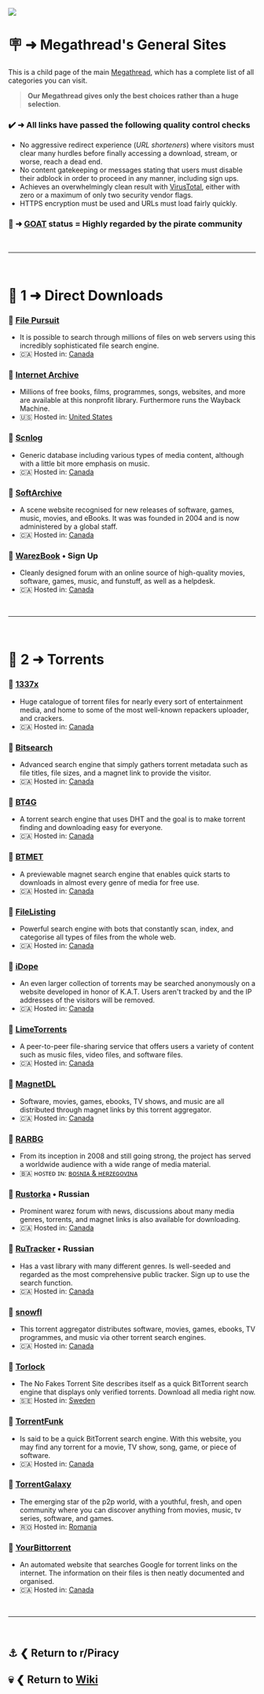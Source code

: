 ![](%%general-sites%%)

# 🪧 ➜ Megathread's **General Sites**
This is a child page of the main [Megathread](https://www.reddit.com/r/Piracy/wiki/megathread/), which has a complete list of all categories you can visit.
 
>**Our Megathread gives only the best choices rather than a huge selection**.

### ✔️ ➜ All links have passed the following quality control checks
- No aggressive redirect experience (*URL shorteners*) where visitors must clear many hurdles before finally accessing a download, stream, or worse, reach a dead end.
- No content gatekeeping or messages stating that users must disable their adblock in order to proceed in any manner, including sign ups.
- Achieves an overwhelmingly clean result with [VirusTotal](https://www.virustotal.com/gui/home/url), either with zero or a maximum of only two security vendor flags.
- HTTPS encryption must be used and URLs must load fairly quickly.

### 🐐 ➜ [GOAT](https://www.urbandictionary.com/define.php?term=goat) status = Highly regarded by the pirate community

&nbsp;

---

&nbsp;

# 📑 1 ➜ Direct Downloads

### 🔗 [File Pursuit](https://filepursuit.com/)
- It is possible to search through millions of files on web servers using this incredibly sophisticated file search engine.
- 🇨🇦 Hosted in: [Canada](https://check-host.net/ip-info?host=https%3A%2F%2Ffilepursuit.com%2F&csrf_token=4de052ba6d4fac88dc1436e5d4c8b9e5ab0c2e2b)

### 🐐 [Internet Archive](https://archive.org/)
- Millions of free books, films, programmes, songs, websites, and more are available at this nonprofit library. Furthermore runs the Wayback Machine.
- 🇺🇸 Hosted in: [United States](https://check-host.net/ip-info?host=https%3A%2F%2Farchive.org&csrf_token=4de052ba6d4fac88dc1436e5d4c8b9e5ab0c2e2b)

### 🔗 [Scnlog](https://scnlog.me/)
- Generic database including various types of media content, although with a little bit more emphasis on music.
- 🇨🇦 Hosted in: [Canada](https://check-host.net/ip-info?host=https%3A%2F%2Fscnlog.me%2F&csrf_token=4de052ba6d4fac88dc1436e5d4c8b9e5ab0c2e2b)

### 🔗 [SoftArchive](https://softarchive.is/)
- A scene website recognised for new releases of software, games, music, movies, and eBooks. It was was founded in 2004 and is now administered by a global staff.
- 🇨🇦 Hosted in: [Canada](https://check-host.net/ip-info?host=https%3A%2F%2Fsoftarchive.is%2F&csrf_token=c1b4162f9505e99000ed160ae0383d6d9068d2b1)

### 🔗 [WarezBook](https://www.warezbook.org/) • Sign Up
- Cleanly designed forum with an online source of high-quality movies, software, games, music, and funstuff, as well as a helpdesk.
- 🇨🇦 Hosted in: [Canada](https://check-host.net/ip-info?host=https%3A%2F%2Fwww.warezbook.org%2F&csrf_token=dc604a062e680d6e421785c46ffae318a86adee0)

&nbsp;

---

&nbsp;

# 📑 2 ➜ Torrents

### 🐐 [1337x](https://1337x.to/)
- Huge catalogue of torrent files for nearly every sort of entertainment media, and home to some of the most well-known repackers uploader, and crackers.
- 🇨🇦 Hosted in: [Canada](https://check-host.net/ip-info?host=https%3A%2F%2F1337x.to%2F&csrf_token=4de052ba6d4fac88dc1436e5d4c8b9e5ab0c2e2b)

### 🧲 [Bitsearch](https://bitsearch.to/)
- Advanced search engine that simply gathers torrent metadata such as file titles, file sizes, and a magnet link to provide the visitor.
- 🇨🇦 Hosted in: [Canada](https://check-host.net/ip-info?host=https%3A%2F%2Fbitsearch.to%2F&csrf_token=b2337a9bcf8711c105fed4007809904f55a5ab99)

### 🧲 [BT4G](https://bt4g.org/)
- A torrent search engine that uses DHT and the goal is to make torrent finding and downloading easy for everyone.
- 🇨🇦 Hosted in: [Canada](https://check-host.net/ip-info?host=https%3A%2F%2Fbitsearch.to%2F&csrf_token=b2337a9bcf8711c105fed4007809904f55a5ab99)

### 🧲 [BTMET](https://btmet.com/)
- A previewable magnet search engine that enables quick starts to downloads in almost every genre of media for free use.
- 🇨🇦 Hosted in: [Canada](https://check-host.net/ip-info?host=https%3A%2F%2Fbtmet.com%2F&csrf_token=b2337a9bcf8711c105fed4007809904f55a5ab99)

### 🧲 [FileListing](https://filelisting.com/)
- Powerful search engine with bots that constantly scan, index, and categorise all types of files from the whole web.
- 🇨🇦 Hosted in: [Canada](https://check-host.net/ip-info?host=https%3A%2F%2Ffilelisting.com%2F&csrf_token=b2337a9bcf8711c105fed4007809904f55a5ab99)

### 🧲 [iDope](https://idope.se/)
- An even larger collection of torrents may be searched anonymously on a website developed in honor of K.A.T. Users aren't tracked by and the IP addresses of the visitors will be removed.
- 🇨🇦 Hosted in: [Canada](https://check-host.net/ip-info?host=https%3A%2F%2Fidope.se%2F&csrf_token=4de052ba6d4fac88dc1436e5d4c8b9e5ab0c2e2b)

### 🧲 [LimeTorrents](https://www.limetorrents.lol/)
- A peer-to-peer file-sharing service that offers users a variety of content such as music files, video files, and software files.
- 🇨🇦 Hosted in: [Canada](https://check-host.net/ip-info?host=https%3A%2F%2Fwww.limetorrents.lol%2F&csrf_token=4de052ba6d4fac88dc1436e5d4c8b9e5ab0c2e2b)

### 🧲 [MagnetDL](https://www.magnetdl.com/)
- Software, movies, games, ebooks, TV shows, and music are all distributed through magnet links by this torrent aggregator.
- 🇨🇦 Hosted in: [Canada](https://check-host.net/ip-info?host=https%3A%2F%2Fwww.magnetdl.com%2F&csrf_token=4de052ba6d4fac88dc1436e5d4c8b9e5ab0c2e2b)

### 🐐 [RARBG](https://rarbg.to/torrents.php)
- From its inception in 2008 and still going strong, the project has served a worldwide audience with a wide range of media material.
- 🇧🇦 ʜᴏꜱᴛᴇᴅ ɪɴ: [ʙᴏꜱɴɪᴀ & ʜᴇʀᴢᴇɢᴏᴠɪɴᴀ](https://check-host.net/ip-info?host=https%3A%2F%2Frarbg.to%2Ftorrents.php&csrf_token=4de052ba6d4fac88dc1436e5d4c8b9e5ab0c2e2b)

### 🧲 [Rustorka](https://rustorka.com/forum/index.php) • Russian
- Prominent warez forum with news, discussions about many media genres, torrents, and magnet links is also available for downloading.
- 🇨🇦 Hosted in: [Canada](https://check-host.net/ip-info?host=https%3A%2F%2Frustorka.com%2Fforum%2Findex.php&csrf_token=dc604a062e680d6e421785c46ffae318a86adee0)

### 🐐 [RuTracker](https://rutracker.org/forum/index.php) • Russian
- Has a vast library with many different genres. Is well-seeded and regarded as the most comprehensive public tracker. Sign up to use the search function.
- 🇨🇦 Hosted in: [Canada](https://check-host.net/ip-info?host=https%3A%2F%2Frutracker.org%2Fforum%2Findex.php&csrf_token=4de052ba6d4fac88dc1436e5d4c8b9e5ab0c2e2b)

### 🧲 [snowfl](https://snowfl.com/)
- This torrent aggregator distributes software, movies, games, ebooks, TV programmes, and music via other torrent search engines.
- 🇨🇦 Hosted in: [Canada](https://check-host.net/ip-info?host=https%3A%2F%2Fsnowfl.com%2F&csrf_token=b2337a9bcf8711c105fed4007809904f55a5ab99)

### 🧲 [Torlock](https://www.torlock.com/)
- The No Fakes Torrent Site describes itself as a quick BitTorrent search engine that displays only verified torrents. Download all media right now.
- 🇸🇪 Hosted in: [Sweden](https://check-host.net/ip-info?host=https%3A%2F%2Fwww.torlock.com%2F&csrf_token=b2337a9bcf8711c105fed4007809904f55a5ab99)

### 🧲 [TorrentFunk](https://www.torrentfunk.com/)
- Is said to be a quick BitTorrent search engine. With this website, you may find any torrent for a movie, TV show, song, game, or piece of software.
- 🇨🇦 Hosted in: [Canada](https://check-host.net/ip-info?host=https%3A%2F%2Fwww.torrentfunk.com%2F&csrf_token=b2337a9bcf8711c105fed4007809904f55a5ab99)

### 🧲 [TorrentGalaxy](https://torrentgalaxy.to/)
- The emerging star of the p2p world, with a youthful, fresh, and open community where you can discover anything from movies, music, tv series, software, and games.
- 🇷🇴 Hosted in: [Romania](https://check-host.net/ip-info?host=https%3A%2F%2Ftorrentgalaxy.to%2F&csrf_token=4de052ba6d4fac88dc1436e5d4c8b9e5ab0c2e2b)

### 🧲 [YourBittorrent](https://yourbittorrent.com/)
- An automated website that searches Google for torrent links on the internet. The information on their files is then neatly documented and organised.
- 🇨🇦 Hosted in: [Canada](https://check-host.net/ip-info?host=https%3A%2F%2Fyourbittorrent.com%2F&csrf_token=b2337a9bcf8711c105fed4007809904f55a5ab99)

&nbsp;

---

&nbsp;

⚓ ❮ Return to **r/Piracy**
---
💀 ❮ Return to [**Wiki**](https://www.reddit.com/r/Piracy/wiki/index/)
---